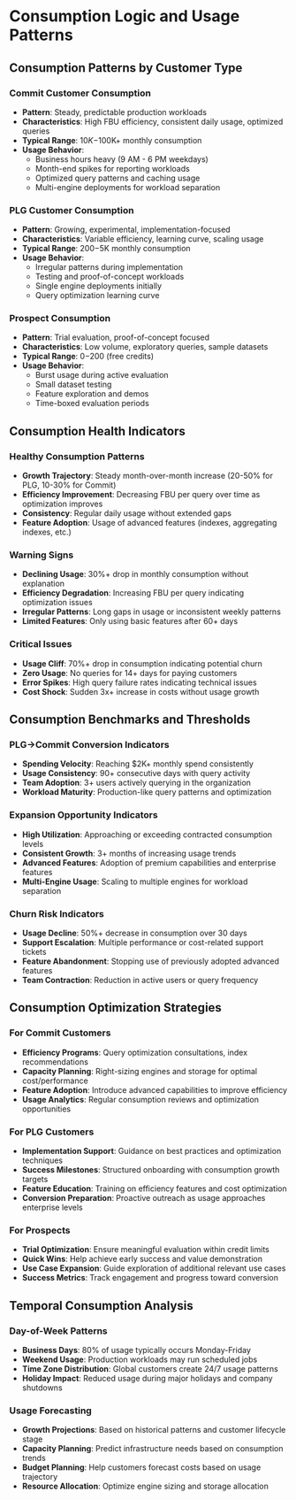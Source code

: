# Consumption Logic and Usage Patterns

## Consumption Patterns by Customer Type

### Commit Customer Consumption
- **Pattern**: Steady, predictable production workloads
- **Characteristics**: High FBU efficiency, consistent daily usage, optimized queries
- **Typical Range**: $10K-$100K+ monthly consumption
- **Usage Behavior**: 
  - Business hours heavy (9 AM - 6 PM weekdays)
  - Month-end spikes for reporting workloads
  - Optimized query patterns and caching usage
  - Multi-engine deployments for workload separation

### PLG Customer Consumption
- **Pattern**: Growing, experimental, implementation-focused
- **Characteristics**: Variable efficiency, learning curve, scaling usage
- **Typical Range**: $200-$5K monthly consumption  
- **Usage Behavior**:
  - Irregular patterns during implementation
  - Testing and proof-of-concept workloads
  - Single engine deployments initially
  - Query optimization learning curve

### Prospect Consumption
- **Pattern**: Trial evaluation, proof-of-concept focused
- **Characteristics**: Low volume, exploratory queries, sample datasets
- **Typical Range**: $0-$200 (free credits)
- **Usage Behavior**:
  - Burst usage during active evaluation
  - Small dataset testing
  - Feature exploration and demos
  - Time-boxed evaluation periods

## Consumption Health Indicators

### Healthy Consumption Patterns
- **Growth Trajectory**: Steady month-over-month increase (20-50% for PLG, 10-30% for Commit)
- **Efficiency Improvement**: Decreasing FBU per query over time as optimization improves
- **Consistency**: Regular daily usage without extended gaps
- **Feature Adoption**: Usage of advanced features (indexes, aggregating indexes, etc.)

### Warning Signs
- **Declining Usage**: 30%+ drop in monthly consumption without explanation
- **Efficiency Degradation**: Increasing FBU per query indicating optimization issues
- **Irregular Patterns**: Long gaps in usage or inconsistent weekly patterns
- **Limited Features**: Only using basic features after 60+ days

### Critical Issues
- **Usage Cliff**: 70%+ drop in consumption indicating potential churn
- **Zero Usage**: No queries for 14+ days for paying customers
- **Error Spikes**: High query failure rates indicating technical issues
- **Cost Shock**: Sudden 3x+ increase in costs without usage growth

## Consumption Benchmarks and Thresholds

### PLG→Commit Conversion Indicators
- **Spending Velocity**: Reaching $2K+ monthly spend consistently
- **Usage Consistency**: 90+ consecutive days with query activity
- **Team Adoption**: 3+ users actively querying in the organization
- **Workload Maturity**: Production-like query patterns and optimization

### Expansion Opportunity Indicators
- **High Utilization**: Approaching or exceeding contracted consumption levels
- **Consistent Growth**: 3+ months of increasing usage trends
- **Advanced Features**: Adoption of premium capabilities and enterprise features
- **Multi-Engine Usage**: Scaling to multiple engines for workload separation

### Churn Risk Indicators
- **Usage Decline**: 50%+ decrease in consumption over 30 days
- **Support Escalation**: Multiple performance or cost-related support tickets
- **Feature Abandonment**: Stopping use of previously adopted advanced features
- **Team Contraction**: Reduction in active users or query frequency

## Consumption Optimization Strategies

### For Commit Customers
- **Efficiency Programs**: Query optimization consultations, index recommendations
- **Capacity Planning**: Right-sizing engines and storage for optimal cost/performance
- **Feature Adoption**: Introduce advanced capabilities to improve efficiency
- **Usage Analytics**: Regular consumption reviews and optimization opportunities

### For PLG Customers
- **Implementation Support**: Guidance on best practices and optimization techniques
- **Success Milestones**: Structured onboarding with consumption growth targets
- **Feature Education**: Training on efficiency features and cost optimization
- **Conversion Preparation**: Proactive outreach as usage approaches enterprise levels

### For Prospects
- **Trial Optimization**: Ensure meaningful evaluation within credit limits
- **Quick Wins**: Help achieve early success and value demonstration
- **Use Case Expansion**: Guide exploration of additional relevant use cases
- **Success Metrics**: Track engagement and progress toward conversion

## Temporal Consumption Analysis

### Day-of-Week Patterns
- **Business Days**: 80% of usage typically occurs Monday-Friday
- **Weekend Usage**: Production workloads may run scheduled jobs
- **Time Zone Distribution**: Global customers create 24/7 usage patterns
- **Holiday Impact**: Reduced usage during major holidays and company shutdowns

### Usage Forecasting
- **Growth Projections**: Based on historical patterns and customer lifecycle stage
- **Capacity Planning**: Predict infrastructure needs based on consumption trends
- **Budget Planning**: Help customers forecast costs based on usage trajectory
- **Resource Allocation**: Optimize engine sizing and storage allocation